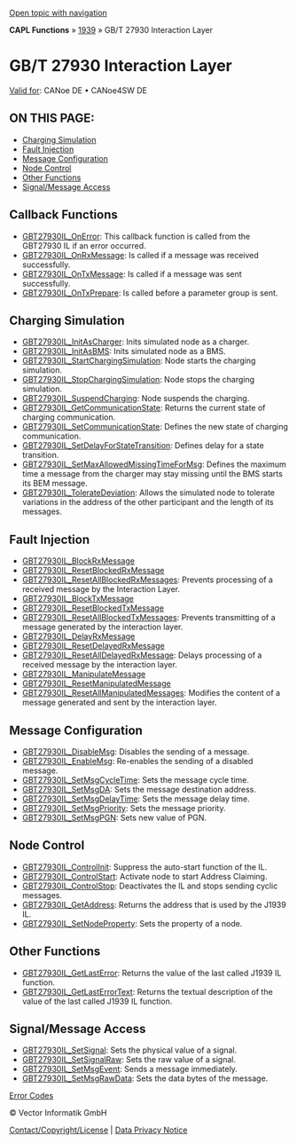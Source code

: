 [Open topic with navigation](../../../../../CANoeDEFamily.htm#Topics/CAPLFunctions/J1939/GBT27930InteractionLayer/CAPLfunctionsGBT27930ILOverview.md)

**CAPL Functions** » [1939](../CAPLfunctionsJ1939StartPage.md) » GB/T 27930 Interaction Layer

# GB/T 27930 Interaction Layer

[Valid for](../../../Shared/FeatureAvailability.md): CANoe DE • CANoe4SW DE

## ON THIS PAGE:
- [Charging Simulation](#ChargingSimulation)
- [Fault Injection](#FaultInjection)
- [Message Configuration](#Message)
- [Node Control](#Node)
- [Other Functions](#Other)
- [Signal/Message Access](#Signal/M)

## Callback Functions 

- [GBT27930IL_OnError](Functions/CAPLfunctionGBT27930ILOnError.md): This callback function is called from the GBT27930 IL if an error occurred.
- [GBT27930IL_OnRxMessage](Functions/CAPLfunctionGBT27930ILOnRxMessage.md): Is called if a message was received successfully.
- [GBT27930IL_OnTxMessage](Functions/CAPLfunctionGBT27930ILOnTxMessage.md): Is called if a message was sent successfully.
- [GBT27930IL_OnTxPrepare](Functions/CAPLfunctionGBT27930ILOnTxPrepare.md): Is called before a parameter group is sent.

## Charging Simulation 

- [GBT27930IL_InitAsCharger](Functions/CAPLfunctionGBT27930ILInitAsCharger.md): Inits simulated node as a charger.
- [GBT27930IL_InitAsBMS](Functions/CAPLfunctionGBT27930ILInitAsBMS.md): Inits simulated node as a BMS.
- [GBT27930IL_StartChargingSimulation](Functions/CAPLfunctionGBT27930ILStartChargingSimulation.md): Node starts the charging simulation.
- [GBT27930IL_StopChargingSimulation](Functions/CAPLfunctionGBT27930ILStopChargingSimulation.md): Node stops the charging simulation.
- [GBT27930IL_SuspendCharging](Functions/CAPLfunctionGBT27930ILSuspendCharging.md): Node suspends the charging.
- [GBT27930IL_GetCommunicationState](Functions/CAPLfunctionGBT27930ILGetCommunicationState.md): Returns the current state of charging communication.
- [GBT27930IL_SetCommunicationState](Functions/CAPLfunctionGBT27930ILSetCommunicationState.md): Defines the new state of charging communication.
- [GBT27930IL_SetDelayForStateTransition](Functions/CAPLfunctionGBT27930ILSetDelayForStateTransition.md): Defines delay for a state transition.
- [GBT27930IL_SetMaxAllowedMissingTimeForMsg](Functions/CAPLfunctionGBT27930ILSetMaxAllowedMissingTimeForMsg.md): Defines the maximum time a message from the charger may stay missing until the BMS starts its BEM message.
- [GBT27930IL_TolerateDeviation](Functions/CAPLfunctionGBT27930ILTolerateDeviation.md): Allows the simulated node to tolerate variations in the address of the other participant and the length of its messages.

## Fault Injection 

- [GBT27930IL_BlockRxMessage](Functions/CAPLfunctionGBT27930ILBlockRxMessage.md)
- [GBT27930IL_ResetBlockedRxMessage](Functions/CAPLfunctionGBT27930ILResetBlockedRxMessage.md)
- [GBT27930IL_ResetAllBlockedRxMessages](Functions/CAPLfunctionGBT27930ILResetAllBlockedRxMessages.md): Prevents processing of a received message by the Interaction Layer.
- [GBT27930IL_BlockTxMessage](Functions/CAPLfunctionGBT27930ILBlockTxMessage.md)
- [GBT27930IL_ResetBlockedTxMessage](Functions/CAPLfunctionGBT27930ILResetBlockedTxMessage.md)
- [GBT27930IL_ResetAllBlockedTxMessages](Functions/CAPLfunctionGBT27930ILResetAllBlockedTxMessages.md): Prevents transmitting of a message generated by the interaction layer.
- [GBT27930IL_DelayRxMessage](Functions/CAPLfunctionGBT27930ILDelayRxMessage.md)
- [GBT27930IL_ResetDelayedRxMessage](Functions/CAPLfunctionGBT27930ILResetDelayedRxMessage.md)
- [GBT27930IL_ResetAllDelayedRxMessage](Functions/CAPLfunctionGBT27930ILResetAllDelayedRxMessage.md): Delays processing of a received message by the interaction layer.
- [GBT27930IL_ManipulateMessage](Functions/CAPLfunctionGBT27930ILManipulateMessage.md)
- [GBT27930IL_ResetManipulatedMessage](Functions/CAPLfunctionGBT27930ILResetManipulatedMessage.md)
- [GBT27930IL_ResetAllManipulatedMessages](Functions/CAPLfunctionGBT27930ILResetAllManipulatedMessages.md): Modifies the content of a message generated and sent by the interaction layer.

## Message Configuration 

- [GBT27930IL_DisableMsg](Functions/CAPLfunctionGBT27930ILDisableMsg.md): Disables the sending of a message.
- [GBT27930IL_EnableMsg](Functions/CAPLfunctionGBT27930ILEnableMsg.md): Re-enables the sending of a disabled message.
- [GBT27930IL_SetMsgCycleTime](Functions/CAPLfunctionGBT27930ilsetmsgdelaytime.md): Sets the message cycle time.
- [GBT27930IL_SetMsgDA](Functions/CAPLfunctionGBT27930ilsetmsgda.md): Sets the message destination address.
- [GBT27930IL_SetMsgDelayTime](Functions/CAPLfunctionGBT27930ilsetmsgdelaytime.md): Sets the message delay time.
- [GBT27930IL_SetMsgPriority](Functions/CAPLfunctionGBT27930ilsetmsgpriority.md): Sets the message priority.
- [GBT27930IL_SetMsgPGN](Functions/CAPLfunctionGBT27930ilsetmsgpgn.md): Sets new value of PGN.

## Node Control 

- [GBT27930IL_ControlInit](Functions/CAPLfunctionGBT27930ILControlInit.md): Suppress the auto-start function of the IL.
- [GBT27930IL_ControlStart](Functions/CAPLfunctionGBT27930ILControlStart.md): Activate node to start Address Claiming.
- [GBT27930IL_ControlStop](Functions/CAPLfunctionGBT27930ILControlStop.md): Deactivates the IL and stops sending cyclic messages.
- [GBT27930IL_GetAddress](Functions/CAPLfunctionGBT27930ILGetAddress.md): Returns the address that is used by the J1939 IL.
- [GBT27930IL_SetNodeProperty](Functions/CAPLfunctionGBT27930ILSetNodeProperty.md): Sets the property of a node.

## Other Functions 

- [GBT27930IL_GetLastError](Functions/CAPLfunctionGBT27930ILGetLastError.md): Returns the value of the last called J1939 IL function.
- [GBT27930IL_GetLastErrorText](Functions/CAPLfunctionGBT27930ILGetLastErrorText.md): Returns the textual description of the value of the last called J1939 IL function.

## Signal/Message Access 

- [GBT27930IL_SetSignal](Functions/CAPLfunctionGBT27930ILSetSignal.md): Sets the physical value of a signal.
- [GBT27930IL_SetSignalRaw](Functions/CAPLfunctionGBT27930ILSetSignalRaw.md): Sets the raw value of a signal.
- [GBT27930IL_SetMsgEvent](Functions/CAPLfunctionGBT27930ILSetMsgEvent.md): Sends a message immediately.
- [GBT27930IL_SetMsgRawData](Functions/CAPLfunctionGBT27930ILSetMsgRawData.md): Sets the data bytes of the message.

[Error Codes](../../CAPLfunctionsISOj1939ErrorCodes.md)

© Vector Informatik GmbH

[Contact/Copyright/License](../../../Shared/ContactCopyrightLicense.md) | [Data Privacy Notice](https://www.vector.com/int/en/company/get-info/privacy-policy/)
